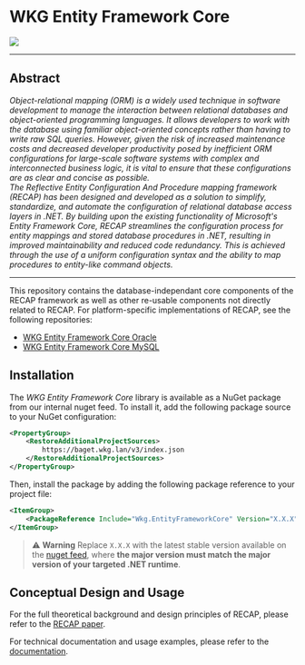 # WKG Entity Framework Core

![](https://git.wkg.lan/WKG/components/wkg-entity-framework-core/badges/main/pipeline.svg)

---

## Abstract

*Object-relational mapping (ORM) is a widely used technique in software development to manage the interaction between relational databases and object-oriented programming languages. It allows developers to work with the database using familiar object-oriented concepts rather than having to write raw SQL queries. However, given the risk of increased maintenance costs and decreased developer productivity posed by inefficient ORM configurations for large-scale software systems with complex and interconnected business logic, it is vital to ensure that these configurations are as clear and concise as possible.*<br>
*The Reflective Entity Configuration And Procedure mapping framework (RECAP) has been designed and developed as a solution to simplify, standardize, and automate the configuration of relational database access layers in .NET. By building upon the existing functionality of Microsoft's Entity Framework Core, RECAP streamlines the configuration process for entity mappings and stored database procedures in .NET, resulting in improved maintainability and reduced code redundancy. This is achieved through the use of a uniform configuration syntax and the ability to map procedures to entity-like command objects.*

---

This repository contains the database-independant core components of the RECAP framework as well as other re-usable components not directly related to RECAP. For platform-specific implementations of RECAP, see the following repositories:

- [WKG Entity Framework Core Oracle](https://git.wkg.lan/WKG/components/wkg-entity-framework-core-oracle)
- [WKG Entity Framework Core MySQL](https://git.wkg.lan/WKG/components/wkg-entity-framework-core-mysql)

## Installation

The *WKG Entity Framework Core* library is available as a NuGet package from our internal nuget feed. To install it, add the following package source to your NuGet configuration:

```xml
<PropertyGroup>
    <RestoreAdditionalProjectSources>
        https://baget.wkg.lan/v3/index.json
    </RestoreAdditionalProjectSources>
</PropertyGroup>
```

Then, install the package by adding the following package reference to your project file:

```xml
<ItemGroup>
    <PackageReference Include="Wkg.EntityFrameworkCore" Version="X.X.X" />
</ItemGroup>
```

> :warning: **Warning**
> Replace `X.X.X` with the latest stable version available on the [nuget feed](https://baget.wkg.lan/packages/wkg.entityframeworkcore/latest), where **the major version must match the major version of your targeted .NET runtime**.

## Conceptual Design and Usage

For the full theoretical background and design principles of RECAP, please refer to the [RECAP paper](/docs/RECAP-concept.pdf).

For technical documentation and usage examples, please refer to the [documentation](/docs/documentation.md).
